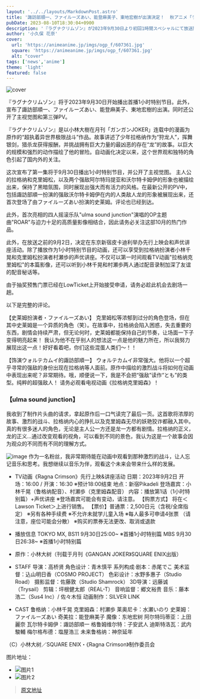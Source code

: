 ```yaml
---
layout: '../../layouts/MarkdownPost.astro'
title: '諏訪部順一、ファイルーズあい、能登麻美子、東地宏樹が出演決定！  秋アニメ「ラグナクリムゾン」初回は1時間スペシャルで放送'
pubDate: 2023-08-10T18:30:04+0900
description: '『ラグナクリムゾン』が2023年9月30日より初回1時間スペシャルにて放送開始となることが発表された。さらに諏訪部順一、ファイルーズあい、能登麻美子、東地宏樹の出演が決定。キービジュアルと第3弾PVもお披露目となった。'
author: '小久保 花奈'
cover:
  url: 'https://animeanime.jp/imgs/ogp_f/607361.jpg'
  square: 'https://animeanime.jp/imgs/ogp_f/607361.jpg'
  alt: "cover"
tags: ['news','anime']
theme: 'light'
featured: false
---
```


![cover](https://animeanime.jp/imgs/ogp_f/607361.jpg)

『ラグナクリムゾン』将于2023年9月30日开始播出首播1小时特别节目。此外，宣布了諏訪部順一、ファイルーズあい、能登麻美子、東地宏樹的出演。同时还公开了主视觉图和第三弹PV。

『ラグナクリムゾン』是以小林大樹在月刊「ガンガンJOKER」连载中的漫画为原作的“超执着异世界极限战斗”作品。故事讲述了少年拉格纳作为“狩龙人”，挥舞银剑，猎杀龙获得报酬，并挑战拥有巨大力量的最凶恶的存在“龙”的故事。以巨大的规模和强烈的动作描绘了他的冒险。自动画化决定以来，这个世界观和独特的角色引起了国内外的关注。

这次宣布了第一集将于9月30日播出1小时特别节目，并公开了主视觉图。
主人公的拉格纳和克里姆松，以及两个强敌阿尔特玛提亚和沃尔特卡姆伊的形象也被描绘出来，保持了黑暗氛围，同时展现出强大而有活力的风格。在最新公开的PV中，包括諏訪部順一扮演的强敌沃尔特卡姆伊在内的人类敌人龙的形象被展现出来，还首次登场了由ファイルーズあい扮演的史莱姆。评论也已经到达。

此外，首次亮相的四人摇滚乐队"ulma sound junction"演唱的OP主题曲"ROAR"与迫力十足的高质量影像相结合，因此请务必关注这部10月的热门作品。

此外，在放送之前的9月2日，决定在东京新宿皮卡迪利举办先行上映会和声优讲座活动。除了播放作为1小时特别节目的动画，还可以享受到拉格纳扮演者小林千晃和克里姆松扮演者村瀬歩的声优讲座。不仅可以第一时间观看TV动画"拉格纳克里姆松"的本篇影像，还可以听到小林千晃和村瀬歩两人通过配音录制加深了友谊的配音秘话等。

由于抽奖预售门票已经在LowTicket上开始接受申请，请务必趁此机会去剧场一趟。

以下是完整的评论。

【史莱姆扮演者・ファイルーズあい】
克里姆松等浓郁到过分的角色登场，但在其中史莱姆是一个异质的角色（笑）。在故事中，拉格纳会陷入困惑，失去重要的东西，剧情会持续严肃，但无论何时，史莱姆都能保持自己的节奏，让场面一下子变得明亮起来！
我认为他不在乎别人的想法这一点是他的魅力所在，所以我努力展现出这一点！好好看着吧，你们这些混蛋人类们～！！

【饰演ウォルテカムイ的諏訪部順一】
ウォルテカムイ非常强大。他将以一个超乎寻常的强敌的身份出现在拉格纳等人面前。原作中描绘的激烈战斗将如何在动画中表现出来呢？非常期待。哦，顺便说一下，我是不会把“强敌”读作“とも”的类型。纯粹的超强敌人！
请务必观看电视动画《拉格纳克里姆森》！</p><h3>【ulma sound junction】</h3><p>我收到了制作片头曲的请求，拿起原作后一口气读完了最后一页。这首歌将浓厚的故事、激烈的战斗、拉格纳内心的挣扎以及克里姆森无尽的妖艳狡诈都融入其中。真的有很多迷人的角色，无论是主人公一方还是龙一方都有剧情。拉格纳的正义，龙的正义...通过改变观看的视角，可以看到不同的景色，我认为这是一个故事会因为观众的不同而有不同的理解方式。</p>

![image](https://example.com/image.jpg)
作为一名粉丝，我非常期待能在动画中观看到那种激烈的战斗，让人忘记音乐和思考。我想继续以音乐为伴，观看这个未来会带来什么样的发展。

- TV动画《Ragna Crimson》先行上映&讲座活动
日期：2023年9月2日
开场：16:00 / 开演：16:30 ※预计18:00结束
地点：新宿Pikadeli
登场嘉宾：小林千晃（鲁格纳配音）、村瀬歩（克里姆森配音）
内容：播放第1话（1小时特别篇）+声优讲座
※登场嘉宾可能会有变动，请注意。
【购票方式】
将在＜Lawson Ticket＞上进行销售。
【票价】普通票：2,500日元（含税/全席指定）
※另有各种手续费
※不允许未就学儿童入场
※每人最多可申请4张票
（请注意，座位可能会分散）
※购买的票券无法更改、取消或退款

- 播放信息
TOKYO MX, BS11
9月30日25:00~ ※首播1小时特别篇
MBS
9月30日26:38~ ※首播1小时特别篇

- 原作：小林大树（刊载于月刊《GANGAN JOKER》SQUARE ENIX出版）
- STAFF
导演：高桥贤
角色设计：青木慎平
系列构成·剧本：赤尾でこ
美术监督：込山明日香（COSMO PROJECT）
色彩设计：水野多惠子（Studio Road）
摄影监督：佐藤敦（Studio Shamrock）
3D导演：远藤诚（Trysail）
剪辑：坪根健太郎（REAL-T）
音响监督：郷文裕贵
音乐：藤本浩二（Sus4 Inc）/ 佐々木恒
动画制作：SILVER LINK

- CAST
鲁格纳：小林千晃
克里姆森：村瀬歩
莱奥尼卡：水瀬いのり
史莱姆：ファイルーズあい
奇美拉：能登麻美子
魔像：东地宏树
阿尔特玛蒂亚：上田麗奈
瓦尔特卡姆伊：諏訪部順一
格鲁姆维尔特：子安武人
迪斯特洛瓦：武内駿輔
梅尔格布德：塩屋浩三
未来鲁格纳：神奈延年

（C）小林大树／SQUARE ENIX・《Ragna Crimson》制作委员会

图片地址：
- ![图片1](https://example.com/image1.jpg)
- ![图片2](https://example.com/image2.jpg)

>[原文地址](https://animeanime.jp/article/2023/08/10/79212.html)  